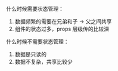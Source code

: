 什么时候需要状态管理：
1. 数据频繁的需要在兄弟和子 -> 父之间共享
2. 组件的状态过多，props 层级传的比较深

什么时候不需要状态管理：
1. 数据是只读的
2. 数据不复杂，共享比较少
